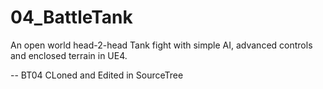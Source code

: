 # 04_BattleTank
An open world head-2-head Tank fight with simple AI, advanced controls and enclosed terrain in UE4.

-- BT04 CLoned and Edited in SourceTree